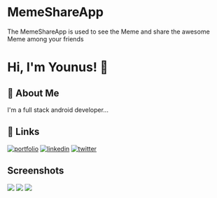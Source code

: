 
# MemeShareApp

The MemeShareApp is used to see the Meme and share the awesome Meme among your friends



# Hi, I'm Younus! 👋

  
## 🚀 About Me
I'm a full stack android developer...

## 🔗 Links
[![portfolio](https://img.shields.io/badge/my_portfolio-000?style=for-the-badge&logo=ko-fi&logoColor=white)](https://younus-saberi.github.io/PersonalWebsite/)
[![linkedin](https://img.shields.io/badge/linkedin-0A66C2?style=for-the-badge&logo=linkedin&logoColor=white)](https://www.linkedin.com/in/younus-saberi-b6b0ab1a9/)
[![twitter](https://img.shields.io/badge/twitter-1DA1F2?style=for-the-badge&logo=twitter&logoColor=white)](https://twitter.com/younussaberi)

  
## Screenshots
<img src="img1.jpeg">
<img src="img2.jpeg">
<img src="img3.jpeg">


